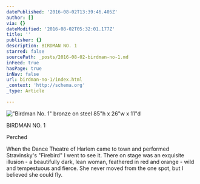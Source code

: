 ```yaml
---
datePublished: '2016-08-02T13:39:46.405Z'
author: []
via: {}
dateModified: '2016-08-02T05:32:01.177Z'
title: ''
publisher: {}
description: BIRDMAN NO. 1
starred: false
sourcePath: _posts/2016-08-02-birdman-no-1.md
inFeed: true
hasPage: true
inNav: false
url: birdman-no-1/index.html
_context: 'http://schema.org'
_type: Article

---
```

!["Birdman No. 1"  bronze on steel                                                                          85"h x 26"w x 11"d](https://s3-us-west-2.amazonaws.com/the-grid-img/p/1e69a10ab6babd767eef9f93a71b34e795789387.jpg)

BIRDMAN NO. 1

Perched

When the Dance Theatre of Harlem came to town and performed Stravinsky's "Firebird" I went to see it. There on stage was an exquisite illusion - a beautifully dark, lean woman, feathered in red and orange - wild and tempestuous and fierce. She never moved from the one spot, but I believed she could fly.